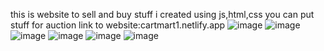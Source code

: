 this is website to sell and buy stuff 
i created using js,html,css
you can put stuff for auction
link to website:cartmart1.netlify.app
![image](https://github.com/user-attachments/assets/f728ba12-0f74-44e0-8881-8c6dc75fcaba)
![image](https://github.com/user-attachments/assets/7758da0e-8ba8-4f6f-a612-b5073ff85970)
![image](https://github.com/user-attachments/assets/0c1a5614-d424-42d9-80ad-df6bcd9e4752)
![image](https://github.com/user-attachments/assets/13b70d2e-b23f-4ace-ba4b-ed150162f470)
![image](https://github.com/user-attachments/assets/5e78a9e6-f884-4ede-a86b-7acf5f6b2640)
![image](https://github.com/user-attachments/assets/b6b4294e-6ec2-480f-8e14-bb4b974badfd)





